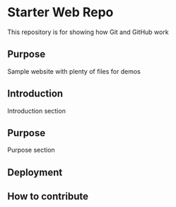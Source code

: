 # Starter Web Repo

This repository is for showing how Git and GitHub work

## Purpose

Sample website with plenty of files for demos

## Introduction

Introduction section

## Purpose

Purpose section

## Deployment

## How to contribute
